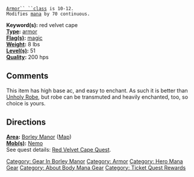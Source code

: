 [`Armor`` ``class`](Armor_Class.md "wikilink")` is 10-12.`  
`Modifies `[`mana`](Mana_Points.md "wikilink")` by 70 continuous.`

**Keyword(s):** red velvet cape  
**[Type](:Category:_Object_Types.md "wikilink"):**
[armor](:Category:_Armor.md "wikilink")  
**[Flag(s)](:Category:_Object_Flags.md "wikilink"):**
[magic](Magic_Flag.md "wikilink")  
**[Weight](Object_Weight.md "wikilink"):** 8 lbs  
**[Level(s)](Object_Level.md "wikilink"):** 51  
**[Quality](Object_Quality.md "wikilink"):** 200 hps  

## Comments

This item has high base ac, and easy to enchant. As such it is better
than [Unholy Robe](Unholy_Robe "wikilink"), but robe can be transmuted
and heavily enchanted, too, so choice is yours.

## Directions

**[Area](:Category:_Areas.md "wikilink"):** [Borley
Manor](:Category:_Borley_Manor.md "wikilink")
([Map](Borley_Manor_Map.md "wikilink"))  
**[Mob(s)](:Category:_Mobs.md "wikilink"):** [Nemo](Nemo "wikilink")  
See quest details: [Red Velvet Cape
Quest](Red_Velvet_Cape_Quest "wikilink").

[Category: Gear In Borley
Manor](Category:_Gear_In_Borley_Manor "wikilink") [Category:
Armor](Category:_Armor "wikilink") [Category: Hero Mana
Gear](Category:_Hero_Mana_Gear "wikilink") [Category: About Body Mana
Gear](Category:_About_Body_Mana_Gear "wikilink") [Category: Ticket Quest
Rewards](Category:_Ticket_Quest_Rewards "wikilink")
